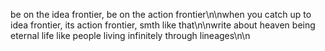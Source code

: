 be on the idea frontier, be on the action frontier\n\nwhen you catch up to idea frontier, its action frontier, smth like that\n\nwrite about heaven being eternal life like people living infinitely through lineages\n\n